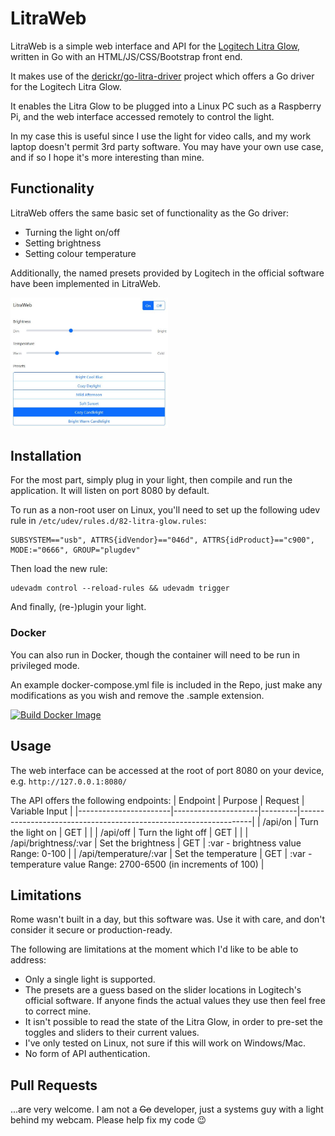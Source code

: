 # LitraWeb
LitraWeb is a simple web interface and API for the [Logitech Litra Glow](https://www.logitech.com/products/lighting/litra-glow.html), written in Go with an HTML/JS/CSS/Bootstrap front end.

It makes use of the [derickr/go-litra-driver](https://github.com/derickr/go-litra-driver) project which offers a Go driver for the Logitech Litra Glow.

It enables the Litra Glow to be plugged into a Linux PC such as a Raspberry Pi, and the web interface accessed remotely to control the light.

In my case this is useful since I use the light for video calls, and my work laptop doesn't permit 3rd party software. You may have your own use case, and if so I hope it's more interesting than mine.

## Functionality 
LitraWeb offers the same basic set of functionality as the Go driver:
- Turning the light on/off
- Setting brightness
- Setting colour temperature

Additionally, the named presets provided by Logitech in the official software have been implemented in LitraWeb.

<img src="html/resources/litraweb.jpg" width="50%">

## Installation

For the most part, simply plug in your light, then compile and run the application. It will listen on port 8080 by default.

To run as a non-root user on Linux, you'll need to set up the following udev rule in ``/etc/udev/rules.d/82-litra-glow.rules``:

    SUBSYSTEM=="usb", ATTRS{idVendor}=="046d", ATTRS{idProduct}=="c900", MODE:="0666", GROUP="plugdev"

Then load the new rule:

    udevadm control --reload-rules && udevadm trigger

And finally, (re-)plugin your light.

### Docker
You can also run in Docker, though the container will need to be run in privileged mode. 

An example docker-compose.yml file is included in the Repo, just make any modifications as you wish and remove the .sample extension.

[![Build Docker Image](https://github.com/hcuk94/litra-web-ui/actions/workflows/docker-build.yml/badge.svg?branch=main)](https://github.com/hcuk94/litra-web-ui/actions/workflows/docker-build.yml)

## Usage
The web interface can be accessed at the root of port 8080 on your device, e.g. ``http://127.0.0.1:8080/``

The API offers the following endpoints:
| Endpoint              | Purpose             | Request | Variable Input                                                   |
|-----------------------|---------------------|---------|------------------------------------------------------------------|
| /api/on               | Turn the light on   | GET     |                                                                  |
| /api/off              | Turn the light off  | GET     |                                                                  |
| /api/brightness/:var  | Set the brightness  | GET     | :var - brightness value Range: 0-100                             |
| /api/temperature/:var | Set the temperature | GET     | :var - temperature value Range: 2700-6500 (in increments of 100) |


## Limitations
Rome wasn't built in a day, but this software was. Use it with care, and don't consider it secure or production-ready.

The following are limitations at the moment which I'd like to be able to address:
- Only a single light is supported.
- The presets are a guess based on the slider locations in Logitech's official software. If anyone finds the actual values they use then feel free to correct mine.
- It isn't possible to read the state of the Litra Glow, in order to pre-set the toggles and sliders to their current values.
- I've only tested on Linux, not sure if this will work on Windows/Mac.
- No form of API authentication.

## Pull Requests
...are very welcome. I am not a ~~Go~~ developer, just a systems guy with a light behind my webcam. Please help fix my code 😉